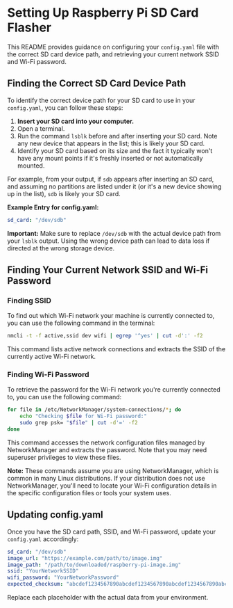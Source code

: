 # Setting Up Raspberry Pi SD Card Flasher

This README provides guidance on configuring your `config.yaml` file with the correct SD card device path, and retrieving your current network SSID and Wi-Fi password.

## Finding the Correct SD Card Device Path

To identify the correct device path for your SD card to use in your `config.yaml`, you can follow these steps:

1. **Insert your SD card into your computer.**
2. Open a terminal.
3. Run the command `lsblk` before and after inserting your SD card. Note any new device that appears in the list; this is likely your SD card.
4. Identify your SD card based on its size and the fact it typically won't have any mount points if it's freshly inserted or not automatically mounted.

For example, from your output, if `sdb` appears after inserting an SD card, and assuming no partitions are listed under it (or it's a new device showing up in the list), `sdb` is likely your SD card.

**Example Entry for config.yaml:**

```yaml
sd_card: "/dev/sdb"
```

**Important:** Make sure to replace `/dev/sdb` with the actual device path from your `lsblk` output. Using the wrong device path can lead to data loss if directed at the wrong storage device.

## Finding Your Current Network SSID and Wi-Fi Password

### Finding SSID

To find out which Wi-Fi network your machine is currently connected to, you can use the following command in the terminal:

```bash
nmcli -t -f active,ssid dev wifi | egrep '^yes' | cut -d':' -f2
```

This command lists active network connections and extracts the SSID of the currently active Wi-Fi network.

### Finding Wi-Fi Password

To retrieve the password for the Wi-Fi network you're currently connected to, you can use the following command:

```bash
for file in /etc/NetworkManager/system-connections/*; do
    echo "Checking $file for Wi-Fi password:"
    sudo grep psk= "$file" | cut -d'=' -f2
done
```

This command accesses the network configuration files managed by NetworkManager and extracts the password. Note that you may need superuser privileges to view these files.

**Note:** These commands assume you are using NetworkManager, which is common in many Linux distributions. If your distribution does not use NetworkManager, you'll need to locate your Wi-Fi configuration details in the specific configuration files or tools your system uses.

## Updating config.yaml

Once you have the SD card path, SSID, and Wi-Fi password, update your `config.yaml` accordingly:

```yaml
sd_card: "/dev/sdb"
image_url: "https://example.com/path/to/image.img"
image_path: "/path/to/downloaded/raspberry-pi-image.img"
ssid: "YourNetworkSSID"
wifi_password: "YourNetworkPassword"
expected_checksum: "abcdef1234567890abcdef1234567890abcdef1234567890abcdef1234567890"
```

Replace each placeholder with the actual data from your environment.

